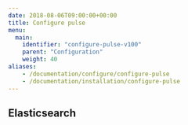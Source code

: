 ```yaml
---
date: 2018-08-06T09:00:00+00:00
title: Configure pulse
menu:
  main:
    identifier: "configure-pulse-v100"
    parent: "Configuration"
    weight: 40
aliases:
    - /documentation/configure/configure-pulse
    - /documentation/installation/configure-pulse
---
```


## Elasticsearch